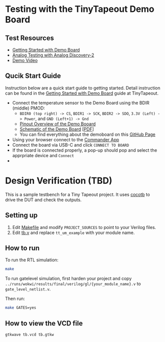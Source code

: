 # Testing with the TinyTapeout Demo Board

## Test Resources

- [Getting Started with Demo Board](https://tinytapeout.com/guides/get-started-demoboard/)
- [Analog Testing with Analog Discovery-2](https://tinytapeout.com/guides/analog-discovery/)
- [Demo Video](https://youtube.com/shorts/WfNDrHECN1A)

## Qucik Start Guide

Instruction below are a quick start guide to getting started. Detail instruction can be found in the [Getting Started with Demo Board](https://tinytapeout.com/guides/get-started-demoboard/) guide at TinyTapeout.

- Connect the temperature sensor to the Demo Board using the BDIR (middle) PMOD:
  - `BDIR0 (top right) -> CS`, `BDIR1 -> SCK`, `BDIR2 -> SDO`, `3.3V (Left) -> Power`, and `GND (Left+1) -> Gnd`
  - [Pinout Overview of the Demo Booard](/docs/tt08-demoboard-pinout.jpg)
  - [Schematic of the Demo Board](/docs/tt08-schematic-preview.jpg) [[PDF](/docs/demoboard-v2-1-2.pdf)]
  - You can find everything about the demoboard on this [GitHub Page](https://github.com/TinyTapeout/tt-demo-pcb)
- Using your browser connect to the [Commander App](https://commander.tinytapeout.com/)
- Connect the board via USB-C and click `CONNECT TO BOARD`
- If the board is connected properly, a pop-up should pop and select the apprpriate device and `Connect`
- 

# Design Verification (TBD) 

This is a sample testbench for a Tiny Tapeout project. It uses [cocotb](https://docs.cocotb.org/en/stable/) to drive the DUT and check the outputs.

## Setting up

1. Edit [Makefile](Makefile) and modify `PROJECT_SOURCES` to point to your Verilog files.
2. Edit [tb.v](tb.v) and replace `tt_um_example` with your module name.

## How to run

To run the RTL simulation:

```sh
make
```

To run gatelevel simulation, first harden your project and copy `../runs/wokwi/results/final/verilog/gl/{your_module_name}.v` to `gate_level_netlist.v`.

Then run:

```sh
make GATES=yes
```

## How to view the VCD file

```sh
gtkwave tb.vcd tb.gtkw
```

